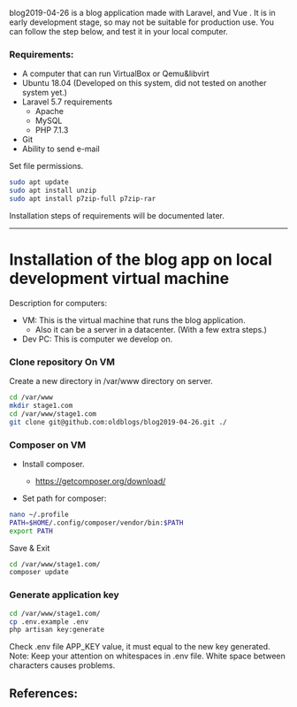 blog2019-04-26 is a blog application made with Laravel, and Vue . It is in early development stage, so may not be suitable for production use. You can follow the step below, and test it in your local computer.

### Requirements:
- A computer that can run VirtualBox or Qemu&libvirt
- Ubuntu 18.04 (Developed on this system, did not tested on another system yet.)
- Laravel 5.7 requirements
  - Apache
  - MySQL
  - PHP 7.1.3
- Git
- Ability to send e-mail

Set file permissions.

```bash
sudo apt update
sudo apt install unzip
sudo apt install p7zip-full p7zip-rar
```
Installation steps of requirements will be documented later.

---
# Installation of the blog app on local development virtual machine

Description for computers:
  - VM: This is the virtual machine that runs the blog application.
    - Also it can be a server in a datacenter. (With a few extra steps.)
  - Dev PC: This is computer we develop on. 

### Clone repository On VM

Create a new directory in /var/www directory on server.
```bash
cd /var/www
mkdir stage1.com
cd /var/www/stage1.com
git clone git@github.com:oldblogs/blog2019-04-26.git ./
```

### Composer on VM
- Install composer.
  - https://getcomposer.org/download/

- Set path for composer:

```bash
nano ~/.profile
PATH=$HOME/.config/composer/vendor/bin:$PATH
export PATH
```
Save & Exit

```bash
cd /var/www/stage1.com/
composer update
```

### Generate application key
```bash
cd /var/www/stage1.com/
cp .env.example .env
php artisan key:generate
```
Check .env file APP_KEY value, it must equal to the new key generated. 
Note: Keep your attention on whitespaces in .env file. White space between characters causes problems.


References:
---

